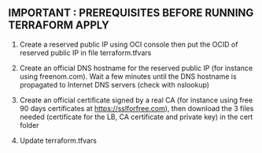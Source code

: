## IMPORTANT : PREREQUISITES BEFORE RUNNING TERRAFORM APPLY

1. Create a reserved public IP using OCI console
   then put the OCID of reserved public IP in file terraform.tfvars
2. Create an official DNS hostname for the reserved public IP (for instance using freenom.com). Wait a few minutes until the DNS hostname is propagated to Internet DNS servers (check with nslookup)

3. Create an official certificate signed by a real CA (for instance using free 90 days certificates at https://sslforfree.com), then download the 3 files needed (certificate for the LB, CA certificate and private key) in the cert folder
4. Update terraform.tfvars
